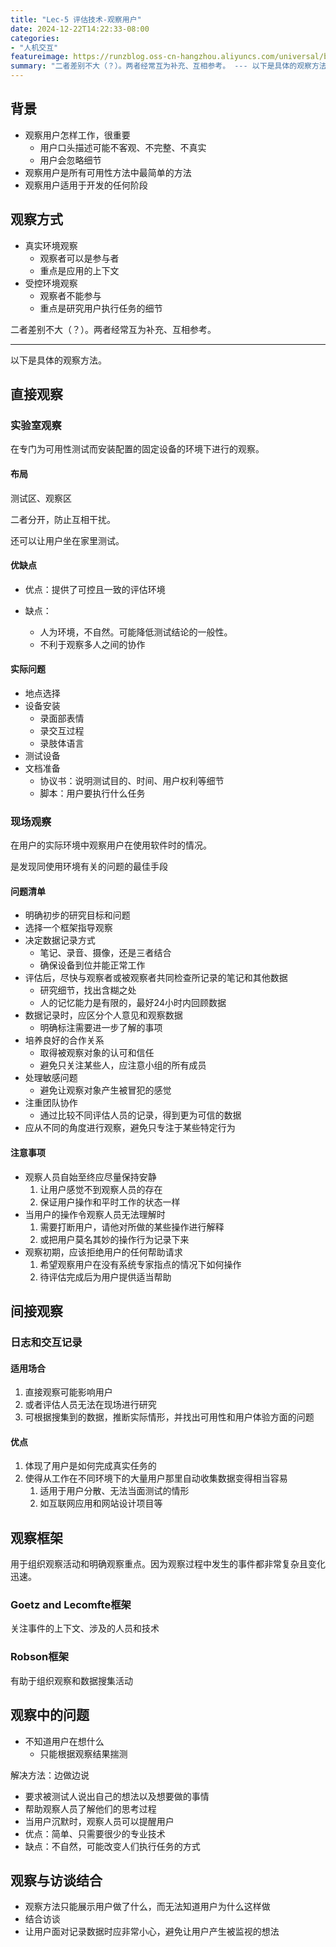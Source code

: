 ```yaml
---
title: "Lec-5 评估技术-观察用户"
date: 2024-12-22T14:22:33-08:00
categories: 
- "人机交互"
featureimage: https://runzblog.oss-cn-hangzhou.aliyuncs.com/universal/background1.jpg
summary: "二者差别不大（？）。两者经常互为补充、互相参考。 --- 以下是具体的观察方法。 在专门为可用性测试而安装配置的固定设备的环境下进行的观察。 测试区、观察区 二者分开，防止互相干扰。 还可以让用户坐在..."
---
```


## 背景
- 观察用户怎样工作，很重要
	- 用户口头描述可能不客观、不完整、不真实
	- 用户会忽略细节
- 观察用户是所有可用性方法中最简单的方法
- 观察用户适用于开发的任何阶段

## 观察方式

- 真实环境观察
	- 观察者可以是参与者
	- 重点是应用的上下文
- 受控环境观察
	- 观察者不能参与
	- 重点是研究用户执行任务的细节

二者差别不大（？）。两者经常互为补充、互相参考。

---

以下是具体的观察方法。

## 直接观察

### 实验室观察

在专门为可用性测试而安装配置的固定设备的环境下进行的观察。

#### 布局
测试区、观察区

二者分开，防止互相干扰。

还可以让用户坐在家里测试。

#### 优缺点

- 优点：提供了可控且一致的评估环境

- 缺点：
	- 人为环境，不自然。可能降低测试结论的一般性。
	- 不利于观察多人之间的协作

#### 实际问题

- 地点选择
- 设备安装
	- 录面部表情
	- 录交互过程
	- 录肢体语言
- 测试设备
- 文档准备
	- 协议书：说明测试目的、时间、用户权利等细节
	- 脚本：用户要执行什么任务

### 现场观察

在用户的实际环境中观察用户在使用软件时的情况。

是发现同使用环境有关的问题的最佳手段

#### 问题清单

- 明确初步的研究目标和问题
- 选择一个框架指导观察
- 决定数据记录方式
	- 笔记、录音、摄像，还是三者结合
	- 确保设备到位并能正常工作
- 评估后，尽快与观察者或被观察者共同检查所记录的笔记和其他数据
	- 研究细节，找出含糊之处
	- 人的记忆能力是有限的，最好24小时内回顾数据
- 数据记录时，应区分个人意见和观察数据
	- 明确标注需要进一步了解的事项
- 培养良好的合作关系
	- 取得被观察对象的认可和信任
	- 避免只关注某些人，应注意小组的所有成员
- 处理敏感问题
	- 避免让观察对象产生被冒犯的感觉
- 注重团队协作
	- 通过比较不同评估人员的记录，得到更为可信的数据
- 应从不同的角度进行观察，避免只专注于某些特定行为

#### 注意事项

- 观察人员自始至终应尽量保持安静
    1. 让用户感觉不到观察人员的存在
    2. 保证用户操作和平时工作的状态一样
- 当用户的操作令观察人员无法理解时
    1. 需要打断用户，请他对所做的某些操作进行解释
    2. 或把用户莫名其妙的操作行为记录下来
- 观察初期，应该拒绝用户的任何帮助请求
    1. 希望观察用户在没有系统专家指点的情况下如何操作
    2. 待评估完成后为用户提供适当帮助

## 间接观察

### 日志和交互记录

#### 适用场合

1. 直接观察可能影响用户
2. 或者评估人员无法在现场进行研究
3. 可根据搜集到的数据，推断实际情形，并找出可用性和用户体验方面的问题

#### 优点

1. 体现了用户是如何完成真实任务的
2. 使得从工作在不同环境下的大量用户那里自动收集数据变得相当容易
    1. 适用于用户分散、无法当面测试的情形
    2. 如互联网应用和网站设计项目等

## 观察框架

用于组织观察活动和明确观察重点。因为观察过程中发生的事件都非常复杂且变化迅速。

### Goetz and Lecomfte框架

关注事件的上下文、涉及的人员和技术

### Robson框架

有助于组织观察和数据搜集活动

## 观察中的问题

- 不知道用户在想什么
	- 只能根据观察结果揣测

解决方法：边做边说
- 要求被测试人说出自己的想法以及想要做的事情
- 帮助观察人员了解他们的思考过程
- 当用户沉默时，观察人员可以提醒用户
- 优点：简单、只需要很少的专业技术
- 缺点：不自然，可能改变人们执行任务的方式

## 观察与访谈结合

- 观察方法只能展示用户做了什么，而无法知道用户为什么这样做
- 结合访谈
- 让用户面对记录数据时应非常小心，避免让用户产生被监视的想法